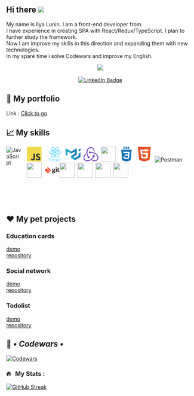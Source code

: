 ## Hi there <img src="https://media.giphy.com/media/hvRJCLFzcasrR4ia7z/giphy.gif" width="40"><br>
My name is Ilya Lunin. I am a front-end developer from. <br/>
I have experience in creating SPA with React/Redux/TypeScript. I plan to further study the framework. <br/>
Now I am improve my skills in this direction and expanding them with new technologies.<br/>
In my spare time i solve Codewars and improve my English.<br/>

[//]: # (<h1 align="center"><img alt="Coder GIF" height=250 width=350 src="https://images.squarespace-cdn.com/content/v1/5769fc401b631bab1addb2ab/1541580611624-TE64QGKRJG8SWAIUS7NS/ke17ZwdGBToddI8pDm48kPoswlzjSVMM-SxOp7CV59BZw-zPPgdn4jUwVcJE1ZvWQUxwkmyExglNqGp0IvTJZamWLI2zvYWH8K3-s_4yszcp2ryTI0HqTOaaUohrI8PI6FXy8c9PWtBlqAVlUS5izpdcIXDZqDYvprRqZ29Pw0o/coding-freak.gif" /></h1>)

<div id="header" align="center">
  <img src="https://media.giphy.com/media/M9gbBd9nbDrOTu1Mqx/giphy.gif" width="100"/>
</div>
<p align="center">
<a href="https://www.linkedin.com/in/ilya-lunin/"><img src="https://img.shields.io/badge/LinkedIn-blue?style=for-the-badge&logo=linkedin&logoColor=white" alt="LinkedIn Badge"></a>
</p>

## 💼 My portfolio

Link : <a href="https://lunia56.github.io/My_portfolio/">Click to go</a>
<br/>

## 📈 My skills
<p>
  <img src="https://github.com/devicons/devicon/blob/master/icons/javascript/javascript-original.svg" title="JavaScript" alt="JavaScript" width="40" height="40"/>&nbsp;
  <img align="left" alt="JavaScript" width="40px" style="padding-right: 15px" src="https://cdn.jsdelivr.net/gh/devicons/devicon/icons/typescript/typescript-plain.svg"/>&nbsp;
  <img src="https://github.com/devicons/devicon/blob/master/icons/react/react-original-wordmark.svg" title="React" alt="React" width="40" height="40"/>&nbsp;
<img src="https://github.com/devicons/devicon/blob/master/icons/materialui/materialui-original.svg" title="Material UI" alt="Material UI" width="40" height="40"/>&nbsp;
<img src="https://github.com/devicons/devicon/blob/master/icons/redux/redux-original.svg" title="Redux" alt="Redux " width="40" height="40"/>&nbsp;
  <img src="https://cdn.jsdelivr.net/gh/devicons/devicon/icons/sass/sass-original.svg"  width="40" height="40"/>&nbsp;
<img src="https://github.com/devicons/devicon/blob/master/icons/css3/css3-plain-wordmark.svg"  title="CSS3" alt="CSS" width="40" height="40"/>&nbsp;
<img src="https://github.com/devicons/devicon/blob/master/icons/html5/html5-original.svg" title="HTML5" alt="HTML" width="40" height="40"/>&nbsp;
<img src="https://www.vectorlogo.zone/logos/getpostman/getpostman-icon.svg" title="Postman"  alt="Postman" width="40" height="40"/>&nbsp;
  <img src="https://cdn.jsdelivr.net/gh/devicons/devicon/icons/storybook/storybook-original.svg" width="40" height="40"/>&nbsp;
<img src="https://github.com/devicons/devicon/blob/master/icons/git/git-original-wordmark.svg" title="Git" **alt="Git" width="40" height="40"/><img src="https://cdn.jsdelivr.net/gh/devicons/devicon/icons/graphql/graphql-plain.svg" width="40" height="40"/>&nbsp;
  <img src="https://cdn.jsdelivr.net/gh/devicons/devicon/icons/jest/jest-plain.svg" width="40" height="40"/>&nbsp;
  <img src="https://cdn.jsdelivr.net/gh/devicons/devicon/icons/jira/jira-original-wordmark.svg" width="40" height="40"/>&nbsp;
<span color="red"><img src="https://cdn.jsdelivr.net/gh/devicons/devicon/icons/nextjs/nextjs-original.svg" width="40" height="40" style="fill:white;"/></span>&nbsp;
  
</p>
<br/>
<br/>
<br/>

## ❤️ My pet projects


### Education cards
<a href="https://sm0ke070.github.io/cards/#/">demo</a>  
<a href="https://github.com/Sm0ke070/cards">repository</a>

### Social network
<a href="https://lunia56.github.io/Way-of-the-samurai-/#/profile">demo</a>  
<a href="https://github.com/lunia56/Way-of-the-samurai-">repository</a>

### Todolist 
<a href="">demo</a>  
<a href="https://github.com/lunia56/Todolist2">repository</a>



## 🔧 ***• Codewars •***
[![Codewars](https://www.codewars.com/users/lunia56/badges/large)](https://www.codewars.com/users/lunia56)

### 🔥 &nbsp; My Stats :
[![GitHub Streak](https://streak-stats.demolab.com?user=lunia56&theme=tokyonight-duo&border_radius=2.3)](https://git.io/streak-stats)
